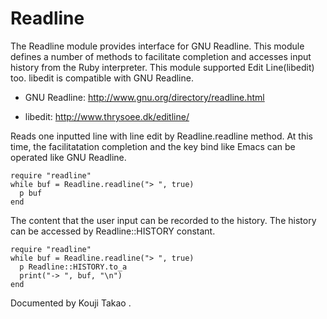 # Readline

The Readline module provides interface for GNU Readline. This module defines a
number of methods to facilitate completion and accesses input history from the
Ruby interpreter. This module supported Edit Line(libedit) too. libedit is
compatible with GNU Readline.

* GNU Readline: http://www.gnu.org/directory/readline.html

* libedit: http://www.thrysoee.dk/editline/


Reads one inputted line with line edit by Readline.readline method. At this
time, the facilitatation completion and the key bind like Emacs can be
operated like GNU Readline.

    require "readline"
    while buf = Readline.readline("> ", true)
      p buf
    end

The content that the user input can be recorded to the history. The history
can be accessed by Readline::HISTORY constant.

    require "readline"
    while buf = Readline.readline("> ", true)
      p Readline::HISTORY.to_a
      print("-> ", buf, "\n")
    end

Documented by Kouji Takao <kouji dot takao at gmail dot com>.